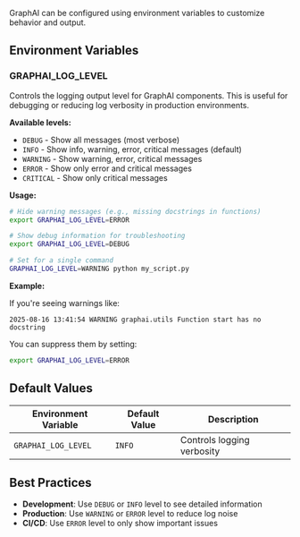 GraphAI can be configured using environment variables to customize behavior and output.

## Environment Variables

### GRAPHAI_LOG_LEVEL

Controls the logging output level for GraphAI components. This is useful for debugging or reducing log verbosity in production environments.

**Available levels:**
- `DEBUG` - Show all messages (most verbose)
- `INFO` - Show info, warning, error, critical messages (default)
- `WARNING` - Show warning, error, critical messages  
- `ERROR` - Show only error and critical messages
- `CRITICAL` - Show only critical messages

**Usage:**

```bash
# Hide warning messages (e.g., missing docstrings in functions)
export GRAPHAI_LOG_LEVEL=ERROR

# Show debug information for troubleshooting
export GRAPHAI_LOG_LEVEL=DEBUG

# Set for a single command
GRAPHAI_LOG_LEVEL=WARNING python my_script.py
```

**Example:**

If you're seeing warnings like:
```
2025-08-16 13:41:54 WARNING graphai.utils Function start has no docstring
```

You can suppress them by setting:
```bash
export GRAPHAI_LOG_LEVEL=ERROR
```

## Default Values

| Environment Variable | Default Value | Description |
|---------------------|---------------|-------------|
| `GRAPHAI_LOG_LEVEL` | `INFO` | Controls logging verbosity |

## Best Practices

- **Development**: Use `DEBUG` or `INFO` level to see detailed information
- **Production**: Use `WARNING` or `ERROR` level to reduce log noise
- **CI/CD**: Use `ERROR` level to only show important issues
